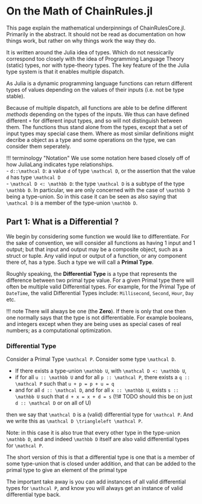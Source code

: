 # On the Math of ChainRules.jl
This page explain the mathematical underpinnings of ChainRulesCore.jl.
Primarily in the abstract.
It should not be read as documentation on how things work,
but rather on why things work the way they do.

It is written around the Julia idea of types.
Which do not nessicarily correspond too closely with the idea of Programming Language Theory (static) types,
nor with type-theory types.
The key feature of the the Julia type system is that it enables multiple dispatch.

As Julia is a dynamic programming language functions can return different types of values depending on the values of their inputs (i.e. not be type stable).

Because of multiple dispatch,
all functions are able to be define different _methods_
depending on the types of the inputs.
We thus can have defined different ``+``
for different input types, and so will not distinguish between them.
The functions thus stand alone from the types,
except that a set of input types may special case them.
Where as most similar definitions might decribe a object as a type and some operations on the type,
we can consider them seperately.

!!! terminology "Notation"
    We use some notation here based closely off of how JuliaLang indicates type relationships. </br>
    - ``d::\mathcal D``: a value ``d`` of type ``\mathcal D``, or the assertion that the value ``d`` has type ``\mathcal D`` </br>
    - ``\mathcal D <: \mathbb D``: the type ``\mathcal D`` is a subtype of the type ``\mathbb D``. In particular, we are only concerned with the case of ``\mathbb D`` being a type-union. So in this case it can be seen as also saying that ``\mathcal D`` is a member of the type-union ``\mathbb D``.

## Part 1: What is a Differential ?

We begin by considering some function we would like to differentiate.
For the sake of convention,
we will consider all functions as having 1 input and 1 output;
but that input and output may be a composite object, such as a struct or tuple.
Any valid input or output of a function, or any component there of, has a type.
Such a type we will call a **Primal Type**.

Roughly speaking, the **Differential Type** is a type that represents the difference between two primal type value.
For a given Primal type there will often be multiple
valid Differential types.
For example, for the Primal Type of `DateTime`, the valid Differential Types include: `Millisecond`, `Second`, `Hour`, `Day` etc.

!!! note
    There will always be one (the **Zero**).
    If there is only that one then one normally says that the type is not differentiable.
    For example booleans, and integers except when they are being uses as special cases of real numbers; as a computational optimization.

### Differential Type

Consider a Primal Type ``\mathcal P``.
Consider some type ``\mathcal D``.


 - If there exists a type-union ``\mathbb U``, with ``\mathcal D <: \mathbb U``,
 - if for all ``u :: \mathbb U`` and for all ``p :: \mathcal P``, there exists a ``q :: \mathcal P`` such that `u + p = p + u = q`
 - and for all ``d :: \mathcal D``, and for all ``x :: \mathbb U``,  exists ``s :: \mathbb U`` such that ``d + x = x + d = s``
(!!# TODO should this be on just ``d :: \mathcal D`` or on all of U)


then we say that ``\mathcal D`` is a (valid) differential type for ``\mathcal P``.
And we write this as ``\mathcal D \triangleleft \mathcal P``.

Note: in this case it is also true that every other type in the type-union ``\mathbb D``, and and indeed ``\mathbb D`` itself are also valid differential types for ``\mathcal P``.


The short version of this is that a differential type is one that is a member of some type-union that is closed  under addition, and that can be added to the primal type to give an element of the primal type

The important take away is you can add instances of all valid differential types for ``\mathcal P``,
and know you will always get an instance of valid differential type back.
